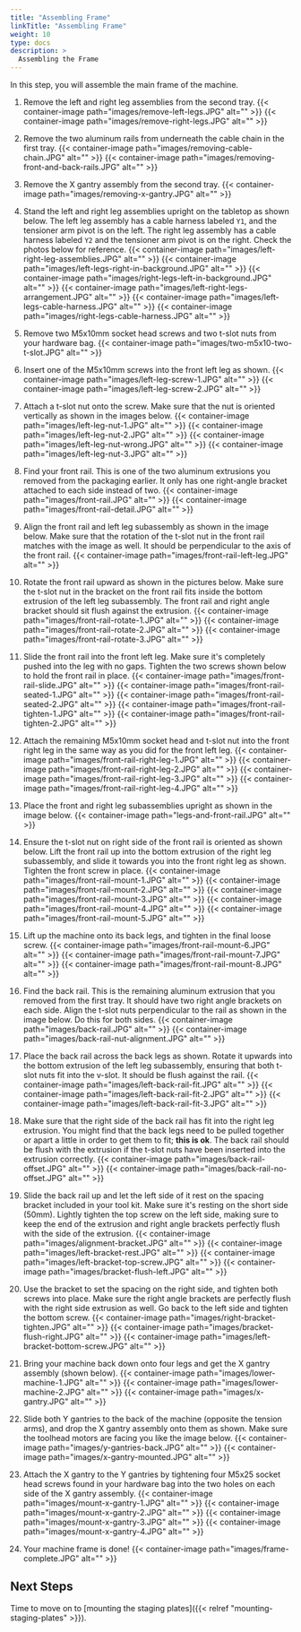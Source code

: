 ```yaml
---
title: "Assembling Frame"
linkTitle: "Assembling Frame"
weight: 10
type: docs
description: >
  Assembling the Frame
---
```


In this step, you will assemble the main frame of the machine.

1. Remove the left and right leg assemblies from the second tray.
  {{< container-image path="images/remove-left-legs.JPG" alt="" >}}
  {{< container-image path="images/remove-right-legs.JPG" alt="" >}}

2. Remove the two aluminum rails from underneath the cable chain in the first tray.
  {{< container-image path="images/removing-cable-chain.JPG" alt="" >}}
  {{< container-image path="images/removing-front-and-back-rails.JPG" alt="" >}}

3. Remove the X gantry assembly from the second tray.
  {{< container-image path="images/removing-x-gantry.JPG" alt="" >}}

4. Stand the left and right leg assemblies upright on the tabletop as shown below. The left leg assembly has a cable harness labeled `Y1`, and the tensioner arm pivot is on the left. The right leg assembly has a cable harness labeled `Y2` and the tensioner arm pivot is on the right. Check the photos below for reference.
  {{< container-image path="images/left-right-leg-assemblies.JPG" alt="" >}}
  {{< container-image path="images/left-legs-right-in-background.JPG" alt="" >}}
  {{< container-image path="images/right-legs-left-in-background.JPG" alt="" >}}
  {{< container-image path="images/left-right-legs-arrangement.JPG" alt="" >}}
  {{< container-image path="images/left-legs-cable-harness.JPG" alt="" >}}
  {{< container-image path="images/right-legs-cable-harness.JPG" alt="" >}}

5. Remove two M5x10mm socket head screws and two t-slot nuts from your hardware bag.
  {{< container-image path="images/two-m5x10-two-t-slot.JPG" alt="" >}}

6. Insert one of the M5x10mm screws into the front left leg as shown.
  {{< container-image path="images/left-leg-screw-1.JPG" alt="" >}}
  {{< container-image path="images/left-leg-screw-2.JPG" alt="" >}}

7. Attach a t-slot nut onto the screw. Make sure that the nut is oriented vertically as shown in the images below.
  {{< container-image path="images/left-leg-nut-1.JPG" alt="" >}}
  {{< container-image path="images/left-leg-nut-2.JPG" alt="" >}}
  {{< container-image path="images/left-leg-nut-wrong.JPG" alt="" >}}
  {{< container-image path="images/left-leg-nut-3.JPG" alt="" >}}

8. Find your front rail. This is one of the two aluminum extrusions you removed from the packaging earlier. It only has one right-angle bracket attached to each side instead of two.
  {{< container-image path="images/front-rail.JPG" alt="" >}}
  {{< container-image path="images/front-rail-detail.JPG" alt="" >}}

9. Align the front rail and left leg subassembly as shown in the image below. Make sure that the rotation of the t-slot nut in the front rail matches with the image as well. It should be perpendicular to the axis of the front rail.
  {{< container-image path="images/front-rail-left-leg.JPG" alt="" >}}

10. Rotate the front rail upward as shown in the pictures below. Make sure the t-slot nut in the bracket on the front rail fits inside the bottom extrusion of the left leg subassembly. The front rail and right angle bracket should sit flush against the extrusion.
  {{< container-image path="images/front-rail-rotate-1.JPG" alt="" >}}
  {{< container-image path="images/front-rail-rotate-2.JPG" alt="" >}}
  {{< container-image path="images/front-rail-rotate-3.JPG" alt="" >}}

11. Slide the front rail into the front left leg. Make sure it's completely pushed into the leg with no gaps. Tighten the two screws shown below to hold the front rail in place.
  {{< container-image path="images/front-rail-slide.JPG" alt="" >}}
  {{< container-image path="images/front-rail-seated-1.JPG" alt="" >}}
  {{< container-image path="images/front-rail-seated-2.JPG" alt="" >}}
  {{< container-image path="images/front-rail-tighten-1.JPG" alt="" >}}
  {{< container-image path="images/front-rail-tighten-2.JPG" alt="" >}}

12. Attach the remaining M5x10mm socket head and t-slot nut into the front right leg in the same way as you did for the front left leg.
  {{< container-image path="images/front-rail-right-leg-1.JPG" alt="" >}}
  {{< container-image path="images/front-rail-right-leg-2.JPG" alt="" >}}
  {{< container-image path="images/front-rail-right-leg-3.JPG" alt="" >}}
  {{< container-image path="images/front-rail-right-leg-4.JPG" alt="" >}}

13. Place the front and right leg subassemblies upright as shown in the image below.
  {{< container-image path="legs-and-front-rail.JPG" alt="" >}}

14. Ensure the t-slot nut on right side of the front rail is oriented as shown below. Lift the front rail up into the bottom extrusion of the right leg subassembly, and slide it towards you into the front right leg as shown. Tighten the front screw in place.
  {{< container-image path="images/front-rail-mount-1.JPG" alt="" >}}
  {{< container-image path="images/front-rail-mount-2.JPG" alt="" >}}
  {{< container-image path="images/front-rail-mount-3.JPG" alt="" >}}
  {{< container-image path="images/front-rail-mount-4.JPG" alt="" >}}
  {{< container-image path="images/front-rail-mount-5.JPG" alt="" >}}

15. Lift up the machine onto its back legs, and tighten in the final loose screw.
  {{< container-image path="images/front-rail-mount-6.JPG" alt="" >}}
  {{< container-image path="images/front-rail-mount-7.JPG" alt="" >}}
  {{< container-image path="images/front-rail-mount-8.JPG" alt="" >}}

16. Find the back rail. This is the remaining aluminum extrusion that you removed from the first tray. It should have two right angle brackets on each side. Align the t-slot nuts perpendicular to the rail as shown in the image below. Do this for both sides.
  {{< container-image path="images/back-rail.JPG" alt="" >}}
  {{< container-image path="images/back-rail-nut-alignment.JPG" alt="" >}}

17. Place the back rail across the back legs as shown. Rotate it upwards into the bottom extrusion of the left leg subassembly, ensuring that both t-slot nuts fit into the v-slot. It should be flush against the rail.
  {{< container-image path="images/left-back-rail-fit.JPG" alt="" >}}
  {{< container-image path="images/left-back-rail-fit-2.JPG" alt="" >}}
  {{< container-image path="images/left-back-rail-fit-3.JPG" alt="" >}}

18. Make sure that the right side of the back rail has fit into the right leg extrusion. You might find that the back legs need to be pulled together or apart a little in order to get them to fit; **this is ok**. The back rail should be flush with the extrusion if the t-slot nuts have been inserted into the extrusion correctly.
  {{< container-image path="images/back-rail-offset.JPG" alt="" >}}
  {{< container-image path="images/back-rail-no-offset.JPG" alt="" >}}

19. Slide the back rail up and let the left side of it rest on the spacing bracket included in your tool kit. Make sure it's resting on the short side (50mm). Lightly tighten the top screw on the left side, making sure to keep the end of the extrusion and right angle brackets perfectly flush with the side of the extrusion.
  {{< container-image path="images/alignment-bracket.JPG" alt="" >}}
  {{< container-image path="images/left-bracket-rest.JPG" alt="" >}}
  {{< container-image path="images/left-bracket-top-screw.JPG" alt="" >}}
  {{< container-image path="images/bracket-flush-left.JPG" alt="" >}}

20. Use the bracket to set the spacing on the right side, and tighten both screws into place. Make sure the right angle brackets are perfectly flush with the right side extrusion as well. Go back to the left side and tighten the bottom screw.
  {{< container-image path="images/right-bracket-tighten.JPG" alt="" >}}
  {{< container-image path="images/bracket-flush-right.JPG" alt="" >}}
  {{< container-image path="images/left-bracket-bottom-screw.JPG" alt="" >}}

21. Bring your machine back down onto four legs and get the X gantry assembly (shown below).
  {{< container-image path="images/lower-machine-1.JPG" alt="" >}}
  {{< container-image path="images/lower-machine-2.JPG" alt="" >}}
  {{< container-image path="images/x-gantry.JPG" alt="" >}}

22. Slide both Y gantries to the back of the machine (opposite the tension arms), and drop the X gantry assembly onto them as shown. Make sure the toolhead motors are facing you like the image below.
  {{< container-image path="images/y-gantries-back.JPG" alt="" >}}
  {{< container-image path="images/x-gantry-mounted.JPG" alt="" >}}

23. Attach the X gantry to the Y gantries by tightening four M5x25 socket head screws found in your hardware bag into the two holes on each side of the X gantry assembly.
  {{< container-image path="images/mount-x-gantry-1.JPG" alt="" >}}
  {{< container-image path="images/mount-x-gantry-2.JPG" alt="" >}}
  {{< container-image path="images/mount-x-gantry-3.JPG" alt="" >}}
  {{< container-image path="images/mount-x-gantry-4.JPG" alt="" >}}

24. Your machine frame is done!
  {{< container-image path="images/frame-complete.JPG" alt="" >}}

## Next Steps

Time to move on to [mounting the staging plates]({{< relref "mounting-staging-plates" >}}).
